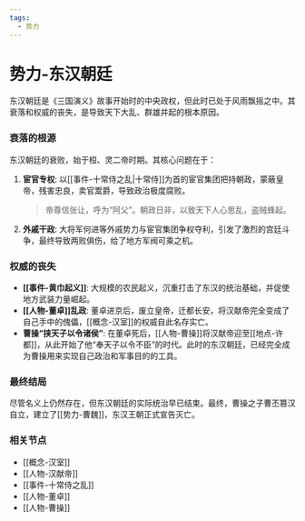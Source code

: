 ```yaml
---
tags:
  - 势力
---
```

# 势力-东汉朝廷

东汉朝廷是《三国演义》故事开始时的中央政权，但此时已处于风雨飘摇之中。其衰落和权威的丧失，是导致天下大乱、群雄并起的根本原因。

### 衰落的根源

东汉朝廷的衰败，始于桓、灵二帝时期。其核心问题在于：

1.  **宦官专权**: 以[[事件-十常侍之乱|十常侍]]为首的宦官集团把持朝政，蒙蔽皇帝，残害忠良，卖官鬻爵，导致政治极度腐败。

    > 帝尊信张让，呼为“阿父”。朝政日非，以致天下人心思乱，盗贼蜂起。

2.  **外戚干政**: 大将军何进等外戚势力与宦官集团争权夺利，引发了激烈的宫廷斗争，最终导致两败俱伤，给了地方军阀可乘之机。

### 权威的丧失

*   **[[事件-黄巾起义]]**: 大规模的农民起义，沉重打击了东汉的统治基础，并促使地方武装力量崛起。
*   **[[人物-董卓]]乱政**: 董卓进京后，废立皇帝，迁都长安，将汉献帝完全变成了自己手中的傀儡，[[概念-汉室]]的权威自此名存实亡。
*   **曹操“挟天子以令诸侯”**: 在董卓死后，[[人物-曹操]]将汉献帝迎至[[地点-许都]]，从此开始了他“奉天子以令不臣”的时代。此时的东汉朝廷，已经完全成为曹操用来实现自己政治和军事目的的工具。

### 最终结局

尽管名义上仍然存在，但东汉朝廷的实际统治早已结束。最终，曹操之子曹丕篡汉自立，建立了[[势力-曹魏]]，东汉王朝正式宣告灭亡。

### 相关节点
- [[概念-汉室]]
- [[人物-汉献帝]]
- [[事件-十常侍之乱]]
- [[人物-董卓]]
- [[人物-曹操]]
